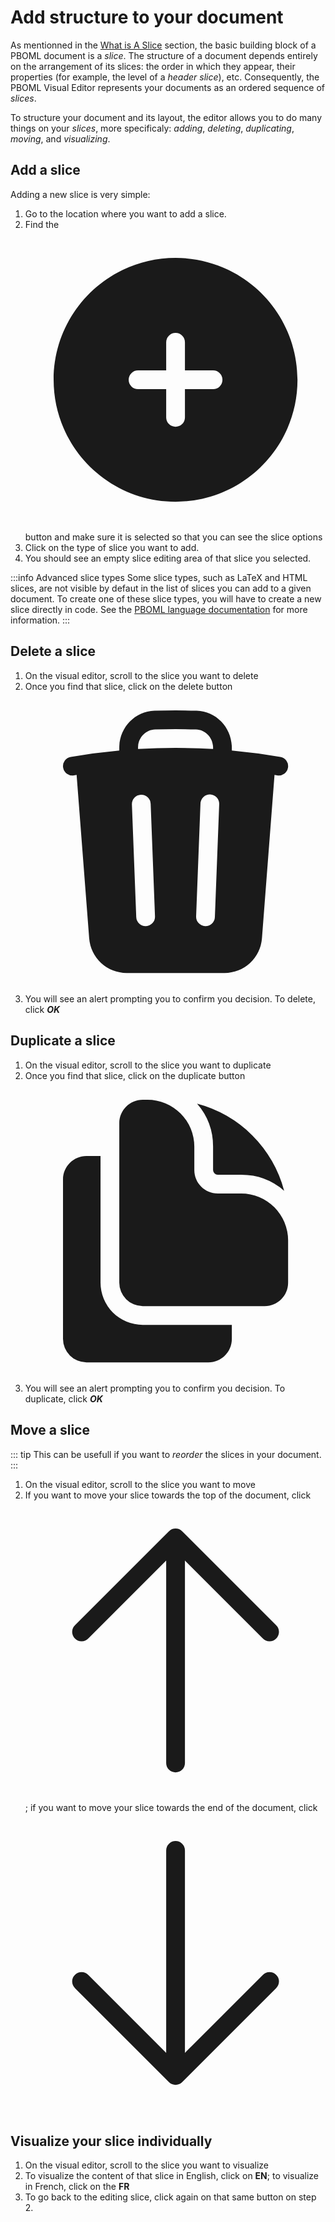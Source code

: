 # Add structure to your document

As mentionned in the [What is A Slice](./what-is-a-slice.md) section, the basic building block of a PBOML document is a *slice*. The structure of a document depends entirely on the arrangement of its slices: the order in which they appear, their properties (for example, the level of a *header slice*), etc. Consequently, the PBOML Visual Editor represents your documents as an ordered sequence of _slices_. 

To structure your document and its layout, the editor allows you to do many things on your _slices_, more specificaly: *adding*, *deleting*, *duplicating*, *moving*, and *visualizing*.

## Add a slice

Adding a new slice is very simple:

1.  Go to the location where you want to add a slice.
2.  Find the <span class="pboml-button"><svg xmlns="http://www.w3.org/2000/svg" viewBox="0 0 24 24" fill="currentColor" aria-hidden="true" class="w-6 h-6"><path fill-rule="evenodd" d="M12 2.25c-5.385 0-9.75 4.365-9.75 9.75s4.365 9.75 9.75 9.75 9.75-4.365 9.75-9.75S17.385 2.25 12 2.25zM12.75 9a.75.75 0 00-1.5 0v2.25H9a.75.75 0 000 1.5h2.25V15a.75.75 0 001.5 0v-2.25H15a.75.75 0 000-1.5h-2.25V9z" clip-rule="evenodd"></path></svg></span> button  and make sure it is selected so that you can see the slice options
3.  Click on the type of slice you want to add.
4.  You should see an empty slice editing area of that slice you selected.


:::info Advanced slice types
Some slice types, such as LaTeX and HTML slices, are not visible by defaut in the list of slices you can add to a given document. To create one of these slice types, you will have to create a new slice directly in code. See the [PBOML language documentation](https://github.com/pbo-dpb/pboml-parser--parseur-pboml/wiki) for more information.
:::

## Delete a slice

1.  On the visual editor, scroll to the slice you want to delete
2.  Once you find that slice, click on the delete button <span class="pboml-button"><svg xmlns="http://www.w3.org/2000/svg" viewBox="0 0 24 24" fill="currentColor" aria-hidden="true" class="w-4 h-4"><path fill-rule="evenodd" d="M16.5 4.478v.227a48.816 48.816 0 013.878.512.75.75 0 11-.256 1.478l-.209-.035-1.005 13.07a3 3 0 01-2.991 2.77H8.084a3 3 0 01-2.991-2.77L4.087 6.66l-.209.035a.75.75 0 01-.256-1.478A48.567 48.567 0 017.5 4.705v-.227c0-1.564 1.213-2.9 2.816-2.951a52.662 52.662 0 013.369 0c1.603.051 2.815 1.387 2.815 2.951zm-6.136-1.452a51.196 51.196 0 013.273 0C14.39 3.05 15 3.684 15 4.478v.113a49.488 49.488 0 00-6 0v-.113c0-.794.609-1.428 1.364-1.452zm-.355 5.945a.75.75 0 10-1.5.058l.347 9a.75.75 0 101.499-.058l-.346-9zm5.48.058a.75.75 0 10-1.498-.058l-.347 9a.75.75 0 001.5.058l.345-9z" clip-rule="evenodd"></path></svg></span>
3.  You will see an alert prompting you to confirm you decision. To delete, click ***OK***

## Duplicate a slice

1.  On the visual editor, scroll to the slice you want to duplicate
2.  Once you find that slice, click on the duplicate button <span class="pboml-button"><svg xmlns="http://www.w3.org/2000/svg" viewBox="0 0 24 24" fill="currentColor" aria-hidden="true" class="w-4 h-4"><path d="M7.5 3.375c0-1.036.84-1.875 1.875-1.875h.375a3.75 3.75 0 013.75 3.75v1.875C13.5 8.161 14.34 9 15.375 9h1.875A3.75 3.75 0 0121 12.75v3.375C21 17.16 20.16 18 19.125 18h-9.75A1.875 1.875 0 017.5 16.125V3.375z"></path><path d="M15 5.25a5.23 5.23 0 00-1.279-3.434 9.768 9.768 0 016.963 6.963A5.23 5.23 0 0017.25 7.5h-1.875A.375.375 0 0115 7.125V5.25zM4.875 6H6v10.125A3.375 3.375 0 009.375 19.5H16.5v1.125c0 1.035-.84 1.875-1.875 1.875h-9.75A1.875 1.875 0 013 20.625V7.875C3 6.839 3.84 6 4.875 6z"></path></svg></span>
3.  You will see an alert prompting you to confirm you decision. To duplicate, click ***OK***

## Move a slice

::: tip
This can be usefull if you want to *reorder* the slices in your document.
:::

1.  On the visual editor, scroll to the slice you want to move
2.  If you want to move your slice towards the top of the document, click <span class="pboml-button"><svg xmlns="http://www.w3.org/2000/svg" viewBox="0 0 24 24" fill="currentColor" aria-hidden="true" class="h-4 w-4"><path fill-rule="evenodd" d="M11.47 2.47a.75.75 0 011.06 0l7.5 7.5a.75.75 0 11-1.06 1.06l-6.22-6.22V21a.75.75 0 01-1.5 0V4.81l-6.22 6.22a.75.75 0 11-1.06-1.06l7.5-7.5z" clip-rule="evenodd"></path></svg></span>; if you want to move your slice towards the end of the document, click <span class="pboml-button"><svg xmlns="http://www.w3.org/2000/svg" viewBox="0 0 24 24" fill="currentColor" aria-hidden="true" class="h-4 w-4"><path fill-rule="evenodd" d="M12 2.25a.75.75 0 01.75.75v16.19l6.22-6.22a.75.75 0 111.06 1.06l-7.5 7.5a.75.75 0 01-1.06 0l-7.5-7.5a.75.75 0 111.06-1.06l6.22 6.22V3a.75.75 0 01.75-.75z" clip-rule="evenodd"></path></svg></span>

## Visualize your slice individually

1.  On the visual editor, scroll to the slice you want to visualize
2.  To visualize the content of that slice in English, click on **EN**; to visualize in French, click on the **FR**
3.  To go back to the editing slice, click again on that same button on step 2.
